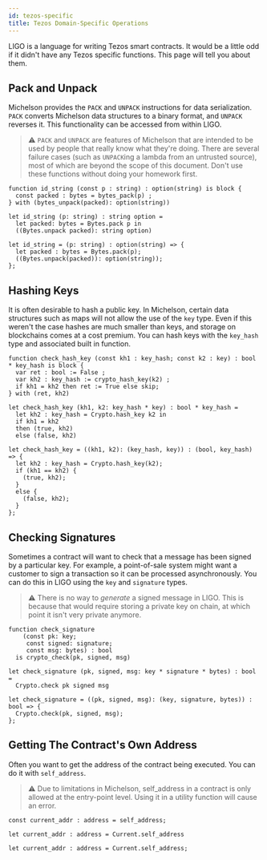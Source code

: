 ```yaml
---
id: tezos-specific
title: Tezos Domain-Specific Operations
---
```


LIGO is a language for writing Tezos smart contracts. It would be a little odd if
it didn't have any Tezos specific functions. This page will tell you about them.

## Pack and Unpack

Michelson provides the `PACK` and `UNPACK` instructions for data serialization.
`PACK` converts Michelson data structures to a binary format, and `UNPACK`
reverses it. This functionality can be accessed from within LIGO.

> ⚠️ `PACK` and `UNPACK` are features of Michelson that are intended to be used by people that really know what they're doing. There are several failure cases (such as `UNPACK`ing a lambda from an untrusted source), most of which are beyond the scope of this document. Don't use these functions without doing your homework first.

<!--DOCUSAURUS_CODE_TABS-->

<!--PascaLIGO-->
```pascaligo
function id_string (const p : string) : option(string) is block {
  const packed : bytes = bytes_pack(p) ;
} with (bytes_unpack(packed): option(string))
```

<!--CameLIGO-->
```cameligo
let id_string (p: string) : string option =
  let packed: bytes = Bytes.pack p in
  ((Bytes.unpack packed): string option)
```

<!--ReasonLIGO-->
```reasonligo
let id_string = (p: string) : option(string) => {
  let packed : bytes = Bytes.pack(p);
  ((Bytes.unpack(packed)): option(string));
};
```

<!--END_DOCUSAURUS_CODE_TABS-->

## Hashing Keys

It is often desirable to hash a public key. In Michelson, certain data structures
such as maps will not allow the use of the `key` type. Even if this weren't the case
hashes are much smaller than keys, and storage on blockchains comes at a cost premium.
You can hash keys with the `key_hash` type and associated built in function.

<!--DOCUSAURUS_CODE_TABS-->

<!--PascaLIGO-->
```pascaligo
function check_hash_key (const kh1 : key_hash; const k2 : key) : bool * key_hash is block {
  var ret : bool := False ;
  var kh2 : key_hash := crypto_hash_key(k2) ;
  if kh1 = kh2 then ret := True else skip; 
} with (ret, kh2)
```

<!--CameLIGO-->
```cameligo
let check_hash_key (kh1, k2: key_hash * key) : bool * key_hash =
  let kh2 : key_hash = Crypto.hash_key k2 in
  if kh1 = kh2
  then (true, kh2)
  else (false, kh2)
```

<!--ReasonLIGO-->
```reasonligo
let check_hash_key = ((kh1, k2): (key_hash, key)) : (bool, key_hash) => {
  let kh2 : key_hash = Crypto.hash_key(k2);
  if (kh1 == kh2) {
    (true, kh2);
  }
  else {
    (false, kh2);
  }
};
```

<!--END_DOCUSAURUS_CODE_TABS-->

## Checking Signatures

Sometimes a contract will want to check that a message has been signed by a
particular key. For example, a point-of-sale system might want a customer to
sign a transaction so it can be processed asynchronously. You can do this in LIGO
using the `key` and `signature` types.

> ⚠️ There is no way to *generate* a signed message in LIGO. This is because that would require storing a private key on chain, at which point it isn't very private anymore.

<!--DOCUSAURUS_CODE_TABS-->

<!--PascaLIGO-->
```pascaligo
function check_signature
    (const pk: key;
     const signed: signature;
     const msg: bytes) : bool
  is crypto_check(pk, signed, msg)
```

<!--CameLIGO-->
```cameligo
let check_signature (pk, signed, msg: key * signature * bytes) : bool =
  Crypto.check pk signed msg
```

<!--ReasonLIGO-->
```reasonligo
let check_signature = ((pk, signed, msg): (key, signature, bytes)) : bool => {
  Crypto.check(pk, signed, msg);
};
```

<!--END_DOCUSAURUS_CODE_TABS-->
 
## Getting The Contract's Own Address

Often you want to get the address of the contract being executed. You can do it with
`self_address`.

> ⚠️ Due to limitations in Michelson, self_address in a contract is only allowed at the entry-point level. Using it in a utility function will cause an error.

<!--DOCUSAURUS_CODE_TABS-->

<!--PascaLIGO-->
```pascaligo
const current_addr : address = self_address;
```

<!--CameLIGO-->
```cameligo
let current_addr : address = Current.self_address
```

<!--ReasonLIGO-->
```reasonligo
let current_addr : address = Current.self_address;
```

<!--END_DOCUSAURUS_CODE_TABS-->
